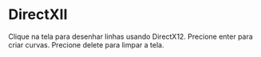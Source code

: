# DirectXII

Clique na tela para desenhar linhas usando DirectX12.
Precione enter para criar curvas.
Precione delete para limpar a tela.

